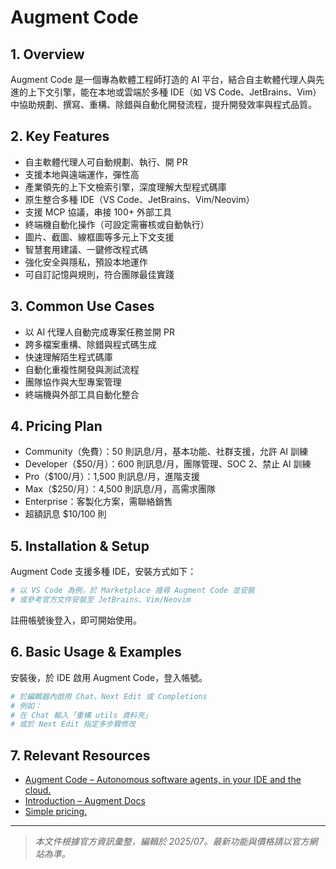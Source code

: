 # Augment Code

## 1. Overview
Augment Code 是一個專為軟體工程師打造的 AI 平台，結合自主軟體代理人與先進的上下文引擎，能在本地或雲端於多種 IDE（如 VS Code、JetBrains、Vim）中協助規劃、撰寫、重構、除錯與自動化開發流程，提升開發效率與程式品質。

## 2. Key Features
- 自主軟體代理人可自動規劃、執行、開 PR
- 支援本地與遠端運作，彈性高
- 產業領先的上下文檢索引擎，深度理解大型程式碼庫
- 原生整合多種 IDE（VS Code、JetBrains、Vim/Neovim）
- 支援 MCP 協議，串接 100+ 外部工具
- 終端機自動化操作（可設定需審核或自動執行）
- 圖片、截圖、線框圖等多元上下文支援
- 智慧套用建議、一鍵修改程式碼
- 強化安全與隱私，預設本地運作
- 可自訂記憶與規則，符合團隊最佳實踐

## 3. Common Use Cases
- 以 AI 代理人自動完成專案任務並開 PR
- 跨多檔案重構、除錯與程式碼生成
- 快速理解陌生程式碼庫
- 自動化重複性開發與測試流程
- 團隊協作與大型專案管理
- 終端機與外部工具自動化整合

## 4. Pricing Plan
- Community（免費）：50 則訊息/月，基本功能、社群支援，允許 AI 訓練
- Developer（$50/月）：600 則訊息/月，團隊管理、SOC 2、禁止 AI 訓練
- Pro（$100/月）：1,500 則訊息/月，進階支援
- Max（$250/月）：4,500 則訊息/月，高需求團隊
- Enterprise：客製化方案，需聯絡銷售
- 超額訊息 $10/100 則

## 5. Installation & Setup
Augment Code 支援多種 IDE，安裝方式如下：

```bash
# 以 VS Code 為例，於 Marketplace 搜尋 Augment Code 並安裝
# 或參考官方文件安裝至 JetBrains、Vim/Neovim
```

註冊帳號後登入，即可開始使用。

## 6. Basic Usage & Examples
安裝後，於 IDE 啟用 Augment Code，登入帳號。

```bash
# 於編輯器內啟用 Chat、Next Edit 或 Completions
# 例如：
# 在 Chat 輸入「重構 utils 資料夾」
# 或於 Next Edit 指定多步驟修改
```

## 7. Relevant Resources
- [Augment Code – Autonomous software agents, in your IDE and the cloud.](https://augmentcode.com/)
- [Introduction – Augment Docs](https://docs.augmentcode.com/)
- [Simple pricing.](https://www.augmentcode.com/pricing)

---
> *本文件根據官方資訊彙整，編輯於 2025/07。最新功能與價格請以官方網站為準。*
